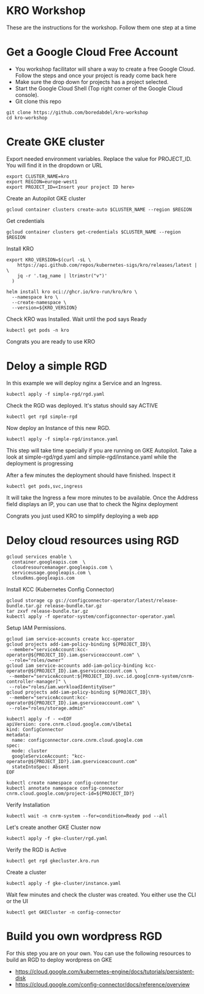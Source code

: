 # KRO Workshop
These are the instructions for the workshop. Follow them one step at a time

# Get a Google Cloud Free Account
- You workshop facilitator will share a way to create a free Google Cloud. Follow the steps and once your project is ready come back here
- Make sure the drop down for projects has a project selected.
- Start the Google Cloud Shell (Top right corner of the Google Cloud console).
- Git clone this repo
```
git clone https://github.com/boredabdel/kro-workshop
cd kro-workshop
```
# Create GKE cluster
Export needed environment variables. Replace the value for PROJECT_ID. You will find it in the dropdown or URL

```
export CLUSTER_NAME=kro
export REGION=europe-west1
export PROJECT_ID=<Insert your project ID here>
```

Create an Autopilot GKE cluster

```
gcloud container clusters create-auto $CLUSTER_NAME --region $REGION
```

Get credentials

```
gcloud container clusters get-credentials $CLUSTER_NAME --region $REGION
```

Install KRO

```
export KRO_VERSION=$(curl -sL \
    https://api.github.com/repos/kubernetes-sigs/kro/releases/latest | \
    jq -r '.tag_name | ltrimstr("v")'
  )

helm install kro oci://ghcr.io/kro-run/kro/kro \
  --namespace kro \
  --create-namespace \
  --version=${KRO_VERSION}
```

Check KRO was Installed. Wait until the pod says Ready

```
kubectl get pods -n kro
```

Congrats you are ready to use KRO

# Deloy a simple RGD

In this example we will deploy nginx a Service and an Ingress.

```
kubectl apply -f simple-rgd/rgd.yaml
```

Check the RGD was deployed. It's status should say ACTIVE

```
kubectl get rgd simple-rgd
```

Now deploy an Instance of this new RGD.

```
kubectl apply -f simple-rgd/instance.yaml
```

This step will take time specially if you are running on GKE Autopilot.
Take a look at simple-rgd/rgd.yaml and simple-rgd/instance.yaml while the deployment is progressing

After a few minutes the deployment should have finished. Inspect it

```
kubectl get pods,svc,ingress
```

It will take the Ingress a few more minutes to be available. Once the Address field displays an IP, you can use that to check the Nginx deployment

Congrats you just used KRO to simplify deploying a web app

# Deloy cloud resources using RGD

```
gcloud services enable \
  container.googleapis.com  \
  cloudresourcemanager.googleapis.com \
  serviceusage.googleapis.com \
  cloudkms.googleapis.com
```

Install KCC (Kubernetes Config Connector)

```
gcloud storage cp gs://configconnector-operator/latest/release-bundle.tar.gz release-bundle.tar.gz
tar zxvf release-bundle.tar.gz
kubectl apply -f operator-system/configconnector-operator.yaml
```

Setup IAM Permissions.

```
gcloud iam service-accounts create kcc-operator
gcloud projects add-iam-policy-binding ${PROJECT_ID}\
 --member="serviceAccount:kcc-operator@${PROJECT_ID}.iam.gserviceaccount.com" \
 --role="roles/owner"
gcloud iam service-accounts add-iam-policy-binding kcc-operator@${PROJECT_ID}.iam.gserviceaccount.com \
 --member="serviceAccount:${PROJECT_ID}.svc.id.goog[cnrm-system/cnrm-controller-manager]" \
 --role="roles/iam.workloadIdentityUser"
gcloud projects add-iam-policy-binding ${PROJECT_ID}\
 --member="serviceAccount:kcc-operator@${PROJECT_ID}.iam.gserviceaccount.com" \
 --role="roles/storage.admin"
```

```
kubectl apply -f - <<EOF
apiVersion: core.cnrm.cloud.google.com/v1beta1
kind: ConfigConnector
metadata:
  name: configconnector.core.cnrm.cloud.google.com
spec:
  mode: cluster
  googleServiceAccount: "kcc-operator@${PROJECT_ID?}.iam.gserviceaccount.com"
  stateIntoSpec: Absent
EOF
```

```
kubectl create namespace config-connector
kubectl annotate namespace config-connector cnrm.cloud.google.com/project-id=${PROJECT_ID?}
```

Verify Installation

```
kubectl wait -n cnrm-system --for=condition=Ready pod --all
```

Let's create another GKE Cluster now

```
kubectl apply -f gke-cluster/rgd.yaml
```

Verify the RGD is Active

```
kubectl get rgd gkecluster.kro.run
```

Create a cluster

```
kubectl apply -f gke-cluster/instance.yaml
```

Wait few minutes and check the cluster was created. You either use the CLI or the UI

```
kubectl get GKECluster -n config-connector
```

# Build you own wordpress RGD

For this step you are on your own. You can use the following resources to build an RGD to deploy wordpress on GKE

- https://cloud.google.com/kubernetes-engine/docs/tutorials/persistent-disk
- https://cloud.google.com/config-connector/docs/reference/overview